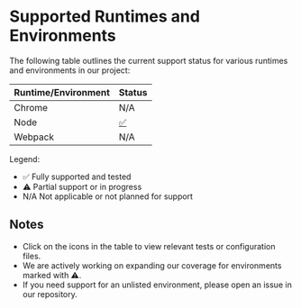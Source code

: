 # Supported Runtimes and Environments

The following table outlines the current support status for various runtimes and environments in our project:

| Runtime/Environment | Status |
|---------------------|-----------|
| Chrome           | N/A | 
| Node             | [✅](packages/e2e-tests/node/jest.config.ts) | 
| Webpack                | N/A        | 

Legend:
- ✅ Fully supported and tested
- ⚠️ Partial support or in progress
- N/A Not applicable or not planned for support

## Notes

- Click on the icons in the table to view relevant tests or configuration files.
- We are actively working on expanding our coverage for environments marked with ⚠️.
- If you need support for an unlisted environment, please open an issue in our repository.


